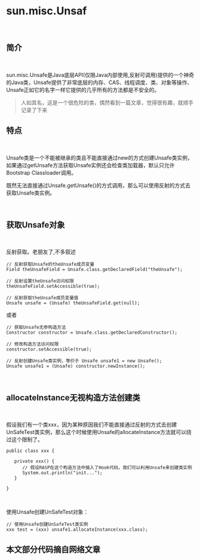 # sun.misc.Unsaf

<br>

## 简介

<br>

sun.misc.Unsafe是Java底层API(仅限Java内部使用,反射可调用)提供的一个神奇的Java类，Unsafe提供了非常底层的内存、CAS、线程调度、类、对象等操作、Unsafe正如它的名字一样它提供的几乎所有的方法都是不安全的。

>人如其名，这是一个很危险的类，偶然看到一篇文章，觉得很有趣，就顺手记录了下来

## 特点

<br>

Unsafe类是一个不能被继承的类且不能直接通过new的方式创建Unsafe类实例，如果通过getUnsafe方法获取Unsafe实例还会检查类加载器，默认只允许Bootstrap Classloader调用。

既然无法直接通过Unsafe.getUnsafe()的方式调用，那么可以使用反射的方式去获取Unsafe类实例。

<br>

## 获取Unsafe对象

<br>

反射获取。老朋友了,不多叙述

````
// 反射获取Unsafe的theUnsafe成员变量
Field theUnsafeField = Unsafe.class.getDeclaredField("theUnsafe");

// 反射设置theUnsafe访问权限
theUnsafeField.setAccessible(true);

// 反射获取theUnsafe成员变量值
Unsafe unsafe = (Unsafe) theUnsafeField.get(null);
````

或者

````
// 获取Unsafe无参构造方法
Constructor constructor = Unsafe.class.getDeclaredConstructor();

// 修改构造方法访问权限
constructor.setAccessible(true);

// 反射创建Unsafe类实例，等价于 Unsafe unsafe1 = new Unsafe();
Unsafe unsafe1 = (Unsafe) constructor.newInstance();
````

<br>

## allocateInstance无视构造方法创建类

<br>

假设我们有一个类xxx，因为某种原因我们不能直接通过反射的方式去创建UnSafeTest类实例，那么这个时候使用Unsafe的allocateInstance方法就可以绕过这个限制了。

````
public class xxx {

   private xxx() {
      // 假设RASP在这个构造方法中插入了Hook代码，我们可以利用Unsafe来创建类实例
      System.out.println("init...");
   }

}

````
<br>

使用Unsafe创建UnSafeTest对象：

````
// 使用Unsafe创建UnSafeTest类实例
xxx test = (xxx) unsafe1.allocateInstance(xxx.class);
````

## 本文部分代码摘自网络文章